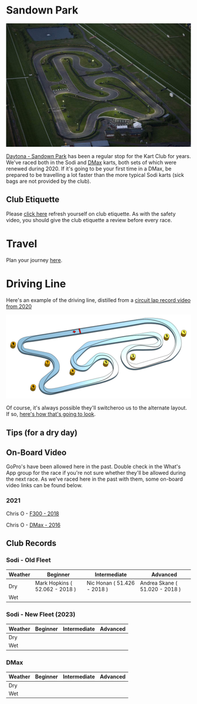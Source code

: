 # Sandown Park

![Aerial View](images/SandownPark-AerialView.jpg)

[Daytona - Sandown Park](https://www.daytona.co.uk/venues/sandown-park/) has been a regular stop for the Kart Club for years. We've raced both in the Sodi and [DMax](https://www.daytona.co.uk/venues/sandown-park/new-dmax-at-sandown-park/) karts, both sets of which were renewed during 2020. If it's going to be your first time in a DMax, be prepared to be travelling a lot faster than the more typical Sodi karts (sick bags are not provided by the club).

## Club Etiquette

Please [click here](../Club_Eiquette) refresh yourself on club etiquette. As with the safety video, you should give the club etiquette a review before every race.

# Travel

Plan your journey [here](https://www.google.com/maps/place/Daytona+Outdoor+Go-Karting+%7C+Sandown+Park+(Surrey)/@51.375682,-0.36227,16z/data=!4m5!3m4!1s0x0:0x1ce709647848ebfb!8m2!3d51.375568!4d-0.3622234?hl=en-US).

# Driving Line

Here's an example of the driving line, distilled from a [circuit lap record video from 2020](https://www.youtube.com/watch?v=j4ctjRrNOho)

![Driving Line](images/SandownPark-DrivingLine.png)

Of course, it's always possible they'll switcheroo us to the alternate layout. If so, [here's how that's going to look](https://www.youtube.com/watch?v=s6B0vZfkt8E).

## Tips (for a dry day)

## On-Board Video

GoPro's have been allowed here in the past. Double check in the What's App group for the race if you're not sure whether they'll be allowed during the next race. As we've raced here in the past with them, some on-board video links can be found below.

### 2021
Chris O - [F300 - 2018](https://www.youtube.com/watch?v=ewnHRUxuQKI)

Chris O - [DMax - 2016](https://www.youtube.com/watch?v=CX-Lg7b1rAA)

## Club Records

### Sodi - Old Fleet
| Weather | Beginner | Intermediate | Advanced |
|---      |---       |---           |---       |
| Dry     | Mark Hopkins ( 52.062 - 2018 ) | Nic Honan ( 51.426 - 2018 ) | Andrea Skane ( 51.020 - 2018 ) |
| Wet     |          |              |          |

### Sodi - New Fleet (2023)
| Weather | Beginner | Intermediate | Advanced |
|---      |---       |---           |---       |
| Dry     |          |              |          |
| Wet     |          |              |          |

### DMax
| Weather | Beginner | Intermediate | Advanced |
|---      |---       |---           |---       |
| Dry     |          |              |          |
| Wet     |          |              |          |
